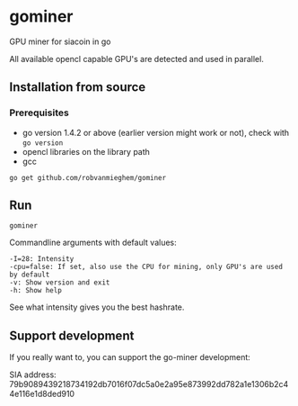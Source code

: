 # gominer
GPU miner for siacoin in go

All available opencl capable GPU's are detected and used in parallel.


## Installation from source

### Prerequisites
* go version 1.4.2 or above (earlier version might work or not), check with `go version`
* opencl libraries on the library path
* gcc

```
go get github.com/robvanmieghem/gominer
```

## Run
```
gominer
```

Commandline arguments with default values:
```
-I=28: Intensity
-cpu=false: If set, also use the CPU for mining, only GPU's are used by default
-v: Show version and exit
-h: Show help
```

See what intensity gives you the best hashrate.

## Support development

If you really want to, you can support the go-miner development:

SIA address: 79b9089439218734192db7016f07dc5a0e2a95e873992dd782a1e1306b2c44e116e1d8ded910
